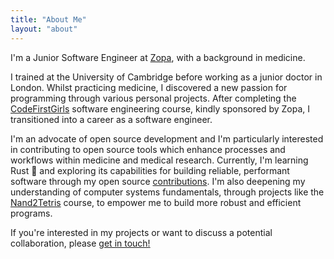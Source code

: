 ```yaml
---
title: "About Me"
layout: "about"
---
```


I'm a Junior Software Engineer at [Zopa](https://zopa.com), with a background in medicine.

I trained at the University of Cambridge before working as a junior doctor in London. Whilst practicing medicine, I discovered a new passion for programming through various personal projects. After completing the [CodeFirstGirls](https://codefirstgirls.com/) software engineering course, kindly sponsored by Zopa, I transitioned into a career as a software engineer.

I'm an advocate of open source development and I'm particularly interested in contributing to open source tools which enhance processes and workflows within medicine and medical research. Currently, I'm learning Rust 🦀 and exploring its capabilities for building reliable, performant software through my open source [contributions](/projects/). I'm also deepening my understanding of computer systems fundamentals, through projects like the [Nand2Tetris](https://www.nand2tetris.org/) course, to empower me to build more robust and efficient programs.

If you're interested in my projects or want to discuss a potential collaboration, please [get in touch!](/contact/)